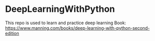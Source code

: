 # DeepLearningWithPython

This repo is used to learn and practice deep learning
Book: https://www.manning.com/books/deep-learning-with-python-second-edition

